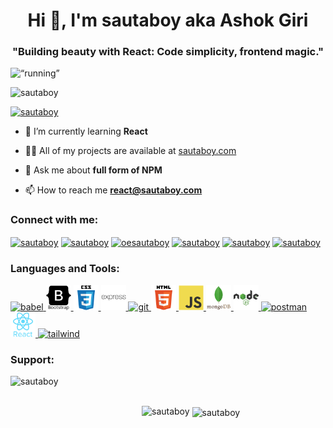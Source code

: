 <h1 align="center">Hi 👋, I'm sautaboy aka Ashok Giri</h1>
<h3 align="center">"Building beauty with React: Code simplicity, frontend magic."</h3>
<img align=“right” width=400 alt=“running” src=“https://www.socialpilot.co/wp-content/uploads/2023/02/gif.gif”>

<p align="left"> <img src="https://komarev.com/ghpvc/?username=sautaboy&label=Profile%20views&color=0e75b6&style=flat" alt="sautaboy" /> </p>

<p align="left"> <a href="https://twitter.com/sautaboy" target="blank"><img src="https://img.shields.io/twitter/follow/sautaboy?logo=twitter&style=for-the-badge" alt="sautaboy" /></a> </p>

- 🌱 I’m currently learning **React**

- 👨‍💻 All of my projects are available at [sautaboy.com](sautaboy.com)

- 💬 Ask me about **full form of NPM**

- 📫 How to reach me **react@sautaboy.com**

<h3 align="left">Connect with me:</h3>
<p align="left">
<a href="https://twitter.com/sautaboy" target="blank"><img align="center" src="https://raw.githubusercontent.com/rahuldkjain/github-profile-readme-generator/master/src/images/icons/Social/twitter.svg" alt="sautaboy" height="30" width="40" /></a>
<a href="https://linkedin.com/in/sautaboy" target="blank"><img align="center" src="https://raw.githubusercontent.com/rahuldkjain/github-profile-readme-generator/master/src/images/icons/Social/linked-in-alt.svg" alt="sautaboy" height="30" width="40" /></a>
<a href="https://fb.com/oesautaboy" target="blank"><img align="center" src="https://raw.githubusercontent.com/rahuldkjain/github-profile-readme-generator/master/src/images/icons/Social/facebook.svg" alt="oesautaboy" height="30" width="40" /></a>
<a href="https://instagram.com/sautaboy" target="blank"><img align="center" src="https://raw.githubusercontent.com/rahuldkjain/github-profile-readme-generator/master/src/images/icons/Social/instagram.svg" alt="sautaboy" height="30" width="40" /></a>
<a href="https://www.youtube.com/c/sautaboy" target="blank"><img align="center" src="https://raw.githubusercontent.com/rahuldkjain/github-profile-readme-generator/master/src/images/icons/Social/youtube.svg" alt="sautaboy" height="30" width="40" /></a>
<a href="https://discord.gg/sautaboy" target="blank"><img align="center" src="https://raw.githubusercontent.com/rahuldkjain/github-profile-readme-generator/master/src/images/icons/Social/discord.svg" alt="sautaboy" height="30" width="40" /></a>
</p>

<h3 align="left">Languages and Tools:</h3>
<p align="left"> <a href="https://babeljs.io/" target="_blank" rel="noreferrer"> <img src="https://www.vectorlogo.zone/logos/babeljs/babeljs-icon.svg" alt="babel" width="40" height="40"/> </a> <a href="https://getbootstrap.com" target="_blank" rel="noreferrer"> <img src="https://raw.githubusercontent.com/devicons/devicon/master/icons/bootstrap/bootstrap-plain-wordmark.svg" alt="bootstrap" width="40" height="40"/> </a> <a href="https://www.w3schools.com/css/" target="_blank" rel="noreferrer"> <img src="https://raw.githubusercontent.com/devicons/devicon/master/icons/css3/css3-original-wordmark.svg" alt="css3" width="40" height="40"/> </a> <a href="https://expressjs.com" target="_blank" rel="noreferrer"> <img src="https://raw.githubusercontent.com/devicons/devicon/master/icons/express/express-original-wordmark.svg" alt="express" width="40" height="40"/> </a> <a href="https://git-scm.com/" target="_blank" rel="noreferrer"> <img src="https://www.vectorlogo.zone/logos/git-scm/git-scm-icon.svg" alt="git" width="40" height="40"/> </a> <a href="https://www.w3.org/html/" target="_blank" rel="noreferrer"> <img src="https://raw.githubusercontent.com/devicons/devicon/master/icons/html5/html5-original-wordmark.svg" alt="html5" width="40" height="40"/> </a> <a href="https://developer.mozilla.org/en-US/docs/Web/JavaScript" target="_blank" rel="noreferrer"> <img src="https://raw.githubusercontent.com/devicons/devicon/master/icons/javascript/javascript-original.svg" alt="javascript" width="40" height="40"/> </a> <a href="https://www.mongodb.com/" target="_blank" rel="noreferrer"> <img src="https://raw.githubusercontent.com/devicons/devicon/master/icons/mongodb/mongodb-original-wordmark.svg" alt="mongodb" width="40" height="40"/> </a> <a href="https://nodejs.org" target="_blank" rel="noreferrer"> <img src="https://raw.githubusercontent.com/devicons/devicon/master/icons/nodejs/nodejs-original-wordmark.svg" alt="nodejs" width="40" height="40"/> </a> <a href="https://postman.com" target="_blank" rel="noreferrer"> <img src="https://www.vectorlogo.zone/logos/getpostman/getpostman-icon.svg" alt="postman" width="40" height="40"/> </a> <a href="https://reactjs.org/" target="_blank" rel="noreferrer"> <img src="https://raw.githubusercontent.com/devicons/devicon/master/icons/react/react-original-wordmark.svg" alt="react" width="40" height="40"/> </a> <a href="https://tailwindcss.com/" target="_blank" rel="noreferrer"> <img src="https://www.vectorlogo.zone/logos/tailwindcss/tailwindcss-icon.svg" alt="tailwind" width="40" height="40"/> </a> </p>

<h3 align="left">Support:</h3>
<p><a href="https://www.buymeacoffee.com/sautaboy"> <img align="left" src="https://cdn.buymeacoffee.com/buttons/v2/default-yellow.png" height="50" width="210" alt="sautaboy" /></a></p><br><br>

<p><img align="left" src="https://github-readme-stats.vercel.app/api/top-langs?username=sautaboy&show_icons=true&locale=en&layout=compact" alt="sautaboy" /></p>

<p>&nbsp;<img align="center" src="https://github-readme-stats.vercel.app/api?username=sautaboy&show_icons=true&locale=en" alt="sautaboy" /></p>

